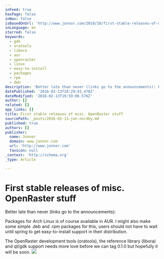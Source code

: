 ```yaml
---
inFeed: true
hasPage: false
inNav: false
isBasedOnUrl: 'http://www.jonnor.com/2010/10/first-stable-releases-of-misc-openraster-stuff/'
inLanguage: en
starred: false
keywords:
  - gdk
  - oratools
  - libora
  - aur
  - openraster
  - linux
  - easy-to-install
  - packages
  - rpm
  - deb
description: 'Better late than never (links go to the announcements): Packages for Arch Linux is of course available in AUR. I might also make some simple .deb and .rpm packages for this, users should not have to wait until spring to get easy-to-install support in their distribution.'
datePublished: '2016-02-13T20:29:41.478Z'
dateModified: '2016-02-13T19:59:06.576Z'
author: []
related: []
app_links: []
title: First stable releases of misc. OpenRaster stuff
sourcePath: _posts/2016-02-13-jon-nordby.md
published: true
authors: []
publisher:
  name: Jonnor
  domain: www.jonnor.com
  url: 'http://www.jonnor.com'
  favicon: null
_context: 'http://schema.org'
_type: Article

---
```

# First stable releases of misc. OpenRaster stuff

Better late than never (links go to the announcements):

Packages for Arch Linux is of course available in AUR. I might also make some simple .deb and .rpm packages for this, users should not have to wait until spring to get easy-to-install support in their distribution.

The OpenRaster development tools (oratools), the reference library (libora) and qt/gdk support needs more love before we can tag 0.1.0 but hopefully it will be soon.
[![](http://www.jonnor.com/wp/wp-content/plugins/flattr/img/flattr-badge-large.png)][0]

[0]: http://www.jonnor.com/wp/?flattrss_redirect&id=303&md5=2ecb9eb679c19a41d3962ab8bb0f0e3d